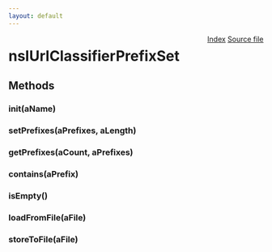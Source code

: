 ```yaml
---
layout: default
---
```

<div class='links' style='float:right'><a href="../index.html">Index</a>
<a href="http://dxr.mozilla.org/mozilla-central/source/toolkit/components/url-classifier/nsIUrlClassifierPrefixSet.idl">Source file</a>
</div>

# nsIUrlClassifierPrefixSet #

## Methods ##

### init(aName) ###

### setPrefixes(aPrefixes, aLength) ###

### getPrefixes(aCount, aPrefixes) ###

### contains(aPrefix) ###

### isEmpty() ###

### loadFromFile(aFile) ###

### storeToFile(aFile) ###
